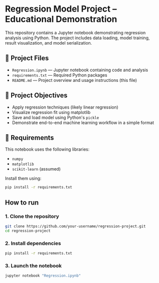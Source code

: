 # Regression Model Project – Educational Demonstration

This repository contains a Jupyter notebook demonstrating regression analysis using Python. The project includes data loading, model training, result visualization, and model serialization.

## 📁 Project Files

- `Regression.ipynb` — Jupyter notebook containing code and analysis
- `requirements.txt` — Required Python packages
- `README.md` — Project overview and usage instructions (this file)

## 🎯 Project Objectives

- Apply regression techniques (likely linear regression)
- Visualize regression fit using matplotlib
- Save and load model using Python's `pickle`
- Demonstrate end-to-end machine learning workflow in a simple format

## 🧪 Requirements

This notebook uses the following libraries:

- `numpy`
- `matplotlib`
- `scikit-learn` (assumed)

Install them using:

```bash
pip install -r requirements.txt
```

## How to run

### 1. Clone the repository
```bash
git clone https://github.com/your-username/regression-project.git
cd regression-project
```

### 2. Install dependencies
```bash
pip install -r requirements.txt
```

### 3. Launch the notebook
```bash
jupyter notebook "Regression.ipynb"
```
